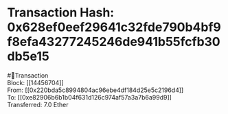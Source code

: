 
Transaction Hash: 0x628ef0eef29641c32fde790b4bf9f8efa43277245246de941b55fcfb30db5e15
====================================================================================
  
#💸Transaction  
Block: [[14456704]]  
From: [[0x220bda5c8994804ac96ebe4df184d25e5c2196d4]]  
To: [[0xe82906b6b1b04f631d126c974af57a3a7b6a99d9]]  
Transferred: 7.0 Ether